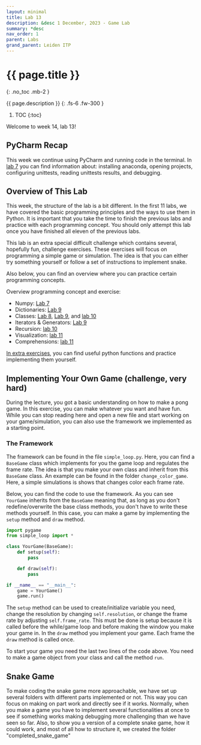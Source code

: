 ```yaml
---
layout: minimal
title: Lab 13
description: &desc 1 December, 2023 - Game Lab
summary: *desc
nav_order: 1
parent: Labs
grand_parent: Leiden ITP
---
```



# {{ page.title }}
{: .no_toc .mb-2 }

{{ page.description }}
{: .fs-6 .fw-300 }

1. TOC
{:toc}

Welcome to week 14, lab 13!

## PyCharm Recap

This week we continue using PyCharm and running code in the terminal. In [lab 7](https://joshhug.github.io/LeidenITP/labs/lab7/) you can find information about: installing anaconda, opening projects, configuring unittests, reading unittests results, and debugging.

## Overview of This Lab

This week, the structure of the lab is a bit different. In the first 11 labs, we have covered the basic programming principles and the ways to use them in Python. It is important that you take the time to finish the previous labs and practice with each programming concept. You should only attempt this lab once you have finished all eleven of the previous labs. 

This lab is an extra special difficult challenge which contains several, hopefully fun, challenge exercises. These exercises will focus on programming a simple game or simulation. The idea is that you can either try something yourself or follow a set of instructions to implement snake.

Also below, you can find an overview where you can practice certain programming concepts.

Overview programming concept and exercise:
 * Numpy: [Lab 7](https://joshhug.github.io/LeidenITP/labs/lab7/#lab-7)
 * Dictionaries: [Lab 9](https://joshhug.github.io/LeidenITP/labs/lab9/)
 * Classes: [Lab 8](https://joshhug.github.io/LeidenITP/labs/lab8/), [Lab 9](https://joshhug.github.io/LeidenITP/labs/lab9/), and [lab 10](https://joshhug.github.io/LeidenITP/labs/lab10/)
 * Iterators & Generators: [Lab 9](https://joshhug.github.io/LeidenITP/labs/lab9/)
 * Recursion: [lab 10](https://joshhug.github.io/LeidenITP/labs/lab10/)
 * Visualization: [lab 11](https://joshhug.github.io/LeidenITP/labs/lab11/)
 * Comprehensions: [lab 11](https://joshhug.github.io/LeidenITP/labs/lab11/)

[In extra exercises](https://joshhug.github.io/LeidenITP/labs/extra_exercises/), you can find useful python functions and practice implementing them yourself.

## Implementing Your Own Game (challenge, very hard)

During the lecture, you got a basic understanding on how to make a pong game. In this exercise, you can make whatever you want and have fun. While you can stop reading here and open a new file and start working on your game/simulation, you can also use the framework we implemented as a starting point.

### The Framework

The framework can be found in the file `simple_loop.py`. Here, you can find a `BaseGame` class which implements for you the game loop and regulates the frame rate. The idea is that you make your own class and inherit from this `BaseGame` class. An example can be found in the folder `change_color_game`. Here, a simple simulations is shows that changes color each frame rate.

Below, you can find the code to use the framework. As you can see `YourGame` inherits from the `BaseGame` meaning that, as long as you don't redefine/overwrite the base class methods, you don't have to write these methods yourself. In this case, you can make a game by implementing the `setup` method and `draw` method.

```python
import pygame
from simple_loop import *

class YourGame(BaseGame):
    def setup(self):
        pass

    def draw(self):
        pass

if __name__ == "__main__":
    game = YourGame()
    game.run()
```

The `setup` method can be used to create/initialize variable you need, change the resolution by changing `self.resolution`, or change the frame rate by adjusting `self.frame_rate`. This must be done is setup because it is called before the while/game loop and before making the window you make your game in. In the `draw` method you implement your game. Each frame the `draw` method is called once. 

To start your game you need the last two lines of the code above. You need to make a game object from your class and call the method `run`.

## Snake Game

To make coding the snake game more approachable, we have set up several folders with different parts implemented or not. This way you can focus on making on part work and directly see if it works. Normally, when you make a game you have to implement several functionalities at once to see if something works making debugging more challenging than we have seen so far. Also, to show you a version of a complete snake game, how it could work, and most of all how to structure it, we created the folder "completed_snake_game" 


[//]: # (idea make a snake with nothing, with eerything, )





